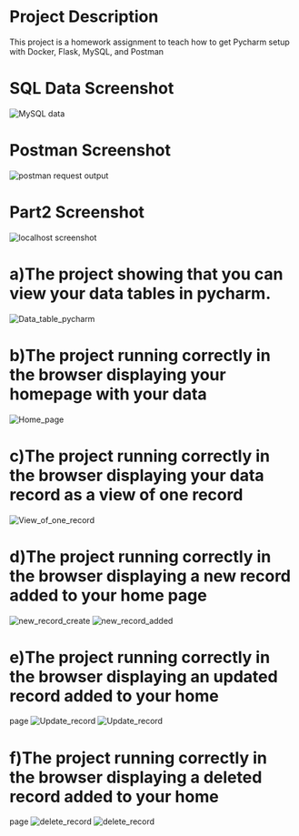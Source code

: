 # Project Description

This project is a homework assignment to teach how to get Pycharm setup with Docker, Flask, MySQL, and Postman

# SQL Data Screenshot
![MySQL data](screenshots/query.png)
 
# Postman Screenshot
![postman request output](screenshots/postman.png)

# Part2 Screenshot 
![localhost screenshot](screenshots/part2.png)

# a)The project showing that you can view your data tables in pycharm.
![Data_table_pycharm](./screenshots/a.png)
# b)The project running correctly in the browser displaying your homepage with your data
![Home_page](./screenshots/b.png)
# c)The project running correctly in the browser displaying your data record as a view of one record
![View_of_one_record](./screenshots/c.png)
# d)The project running correctly in the browser displaying a new record added to your home page
![new_record_create](./screenshots/d.png)
![new_record_added](./screenshots/d1.png)
# e)The project running correctly in the browser displaying an updated record added to your home 
page
![Update_record](./screenshots/e.png)
![Update_record](./screenshots/e1.png)
# f)The project running correctly in the browser displaying a deleted record added to your home 
page
![delete_record](./screenshots/f.jpeg)
![delete_record](./screenshots/f1.jpeg)